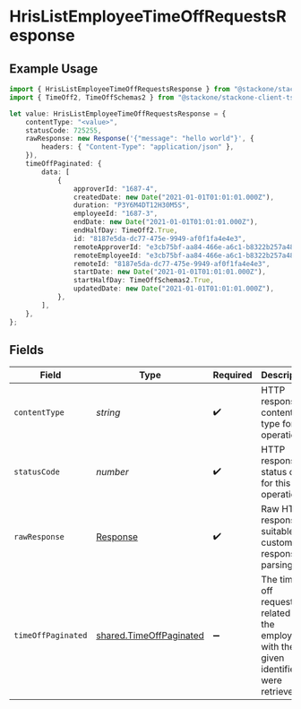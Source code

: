 # HrisListEmployeeTimeOffRequestsResponse

## Example Usage

```typescript
import { HrisListEmployeeTimeOffRequestsResponse } from "@stackone/stackone-client-ts/sdk/models/operations";
import { TimeOff2, TimeOffSchemas2 } from "@stackone/stackone-client-ts/sdk/models/shared";

let value: HrisListEmployeeTimeOffRequestsResponse = {
    contentType: "<value>",
    statusCode: 725255,
    rawResponse: new Response('{"message": "hello world"}', {
        headers: { "Content-Type": "application/json" },
    }),
    timeOffPaginated: {
        data: [
            {
                approverId: "1687-4",
                createdDate: new Date("2021-01-01T01:01:01.000Z"),
                duration: "P3Y6M4DT12H30M5S",
                employeeId: "1687-3",
                endDate: new Date("2021-01-01T01:01:01.000Z"),
                endHalfDay: TimeOff2.True,
                id: "8187e5da-dc77-475e-9949-af0f1fa4e4e3",
                remoteApproverId: "e3cb75bf-aa84-466e-a6c1-b8322b257a48",
                remoteEmployeeId: "e3cb75bf-aa84-466e-a6c1-b8322b257a48",
                remoteId: "8187e5da-dc77-475e-9949-af0f1fa4e4e3",
                startDate: new Date("2021-01-01T01:01:01.000Z"),
                startHalfDay: TimeOffSchemas2.True,
                updatedDate: new Date("2021-01-01T01:01:01.000Z"),
            },
        ],
    },
};
```

## Fields

| Field                                                                                   | Type                                                                                    | Required                                                                                | Description                                                                             |
| --------------------------------------------------------------------------------------- | --------------------------------------------------------------------------------------- | --------------------------------------------------------------------------------------- | --------------------------------------------------------------------------------------- |
| `contentType`                                                                           | *string*                                                                                | :heavy_check_mark:                                                                      | HTTP response content type for this operation                                           |
| `statusCode`                                                                            | *number*                                                                                | :heavy_check_mark:                                                                      | HTTP response status code for this operation                                            |
| `rawResponse`                                                                           | [Response](https://developer.mozilla.org/en-US/docs/Web/API/Response)                   | :heavy_check_mark:                                                                      | Raw HTTP response; suitable for custom response parsing                                 |
| `timeOffPaginated`                                                                      | [shared.TimeOffPaginated](../../../sdk/models/shared/timeoffpaginated.md)               | :heavy_minus_sign:                                                                      | The time off requests related to the employee with the given identifier were retrieved. |